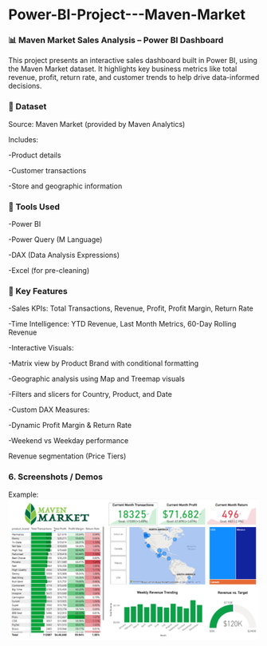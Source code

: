 # Power-BI-Project---Maven-Market



### 📊 Maven Market Sales Analysis – Power BI Dashboard

This project presents an interactive sales dashboard built in Power BI, using the Maven Market dataset. It highlights key business metrics like total revenue, profit, return rate, and customer trends to help drive data-informed decisions.


### 📁 Dataset

Source: Maven Market (provided by Maven Analytics)

Includes:

-Product details

-Customer transactions

-Store and geographic information


### 🧰 Tools Used

-Power BI

-Power Query (M Language)

-DAX (Data Analysis Expressions)

-Excel (for pre-cleaning)


### 📌 Key Features

-Sales KPIs: Total Transactions, Revenue, Profit, Profit Margin, Return Rate

-Time Intelligence: YTD Revenue, Last Month Metrics, 60-Day Rolling Revenue

-Interactive Visuals:

-Matrix view by Product Brand with conditional formatting

-Geographic analysis using Map and Treemap visuals

-Filters and slicers for Country, Product, and Date

-Custom DAX Measures:

-Dynamic Profit Margin & Return Rate

-Weekend vs Weekday performance

Revenue segmentation (Price Tiers)


### 6. Screenshots / Demos
Example:
![Market Maven Report Screenshot](https://github.com/Ansh7902/Power-BI-Project---Maven-Market/blob/main/Maven%20Market%20Report%20Screenshot.png)

